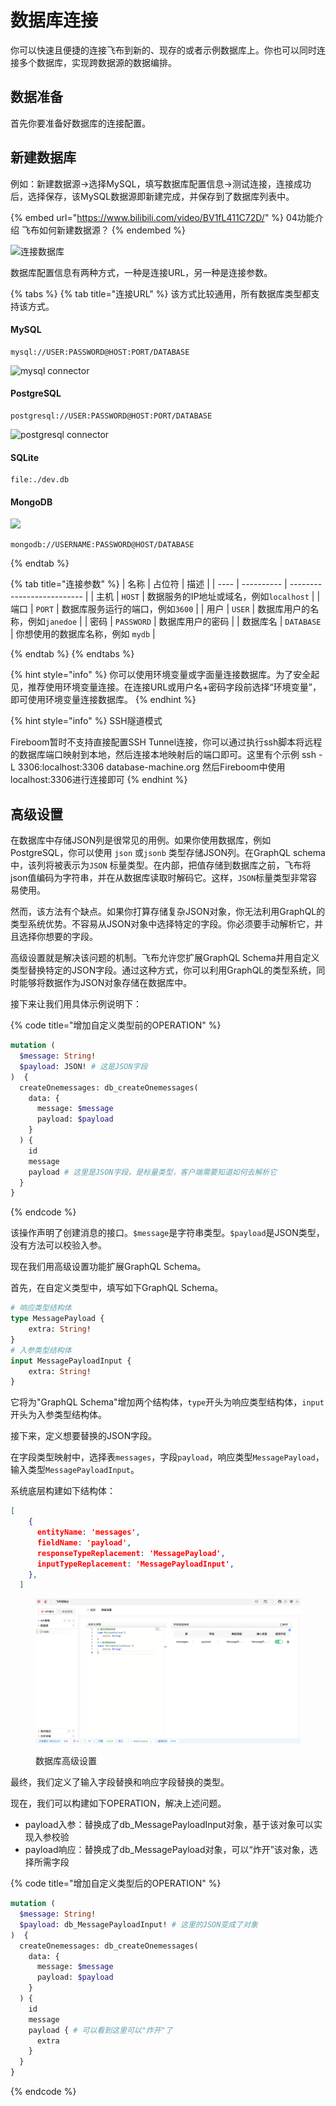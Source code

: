 # 数据库连接

你可以快速且便捷的连接飞布到新的、现存的或者示例数据库上。你也可以同时连接多个数据库，实现跨数据源的数据编排。

## 数据准备

首先你要准备好数据库的连接配置。

## 新建数据库

例如：新建数据源->选择MySQL，填写数据库配置信息->测试连接，连接成功后，选择保存，该MySQL数据源即新建完成，并保存到了数据库列表中。

{% embed url="https://www.bilibili.com/video/BV1fL411C72D/" %}
04功能介绍 飞布如何新建数据源？
{% endembed %}

![连接数据库](https://www.fireboom.io/images/gif/01-02%E8%BF%9E%E6%8E%A5%E6%95%B0%E6%8D%AE%E5%BA%93.gif)

数据库配置信息有两种方式，一种是连接URL，另一种是连接参数。

{% tabs %}
{% tab title="连接URL" %}
该方式比较通用，所有数据库类型都支持该方式。

#### MySQL

```
mysql://USER:PASSWORD@HOST:PORT/DATABASE
```

![mysql connector](https://www.prisma.io/docs/static/a3179ecce1bf20faddeb7f8c02fb2251/4c573/mysql-connection-string.png)

#### PostgreSQL

```
postgresql://USER:PASSWORD@HOST:PORT/DATABASE
```

![postgresql connector](https://www.prisma.io/docs/static/13ad9000b9d57ac66c16fabcad9e08b7/4c573/postgresql-connection-string.png)

#### SQLite

```
file:./dev.db
```

#### MongoDB

![](https://www.prisma.io/docs/static/b5ef4062c4686c772571b3079ba1331c/4c573/mongodb.png)

```
mongodb://USERNAME:PASSWORD@HOST/DATABASE
```
{% endtab %}

{% tab title="连接参数" %}
| 名称   | 占位符        | 描述                         |
| ---- | ---------- | -------------------------- |
| 主机   | `HOST`     | 数据服务的IP地址或域名，例如`localhost` |
| 端口   | `PORT`     | 数据库服务运行的端口，例如`3600`        |
| 用户   | `USER`     | 数据库用户的名称，例如`janedoe`       |
| 密码   | `PASSWORD` | 数据库用户的密码                   |
| 数据库名 | `DATABASE` | 你想使用的数据库名称，例如 `mydb`       |


{% endtab %}
{% endtabs %}

{% hint style="info" %}
你可以使用环境变量或字面量连接数据库。为了安全起见，推荐使用环境变量连接。在连接URL或用户名+密码字段前选择“环境变量”，即可使用环境变量连接数据库。
{% endhint %}

{% hint style="info" %}
SSH隧道模式

Fireboom暂时不支持直接配置SSH Tunnel连接，你可以通过执行ssh脚本将远程的数据库端口映射到本地，然后连接本地映射后的端口即可。这里有个示例 ssh -L 3306:localhost:3306 database-machine.org 然后Fireboom中使用localhost:3306进行连接即可
{% endhint %}

## 高级设置

在数据库中存储JSON列是很常见的用例。如果你使用数据库，例如PostgreSQL，你可以使用 `json` 或`jsonb` 类型存储JSON列。在GraphQL schema中，该列将被表示为`JSON` 标量类型。在内部，把值存储到数据库之前，飞布将json值编码为字符串，并在从数据库读取时解码它。这样，`JSON`标量类型非常容易使用。

然而，该方法有个缺点。如果你打算存储复杂JSON对象，你无法利用GraphQL的类型系统优势。不容易从JSON对象中选择特定的字段。你必须要手动解析它，并且选择你想要的字段。

高级设置就是解决该问题的机制。飞布允许您扩展GraphQL Schema并用自定义类型替换特定的JSON字段。通过这种方式，你可以利用GraphQL的类型系统，同时能够将数据作为JSON对象存储在数据库中。

接下来让我们用具体示例说明下：

{% code title="增加自定义类型前的OPERATION" %}
```graphql
mutation (
  $message: String!
  $payload: JSON! # 这是JSON字段
)  {
  createOnemessages: db_createOnemessages(
    data: {
      message: $message
      payload: $payload
    }
  ) {
    id
    message
    payload # 这里是JSON字段，是标量类型，客户端需要知道如何去解析它
  }
}
```
{% endcode %}

该操作声明了创建消息的接口。`$message`是字符串类型。`$payload`是JSON类型，没有方法可以校验入参。

现在我们用高级设置功能扩展GraphQL Schema。

首先，在自定义类型中，填写如下GraphQL Schema。&#x20;

```graphql
# 响应类型结构体
type MessagePayload {
    extra: String!
}
# 入参类型结构体
input MessagePayloadInput {
    extra: String!
}
```

它将为"GraphQL Schema"增加两个结构体，`type`开头为响应类型结构体，`input`开头为入参类型结构体。

接下来，定义想要替换的JSON字段。

在字段类型映射中，选择表`messages`，字段`payload`，响应类型`MessagePayload`，输入类型`MessagePayloadInput`。

系统底层构建如下结构体：

```json
[
    {
      entityName: 'messages',
      fieldName: 'payload',
      responseTypeReplacement: 'MessagePayload',
      inputTypeReplacement: 'MessagePayloadInput',
    },
  ]
```

<figure><img src="../../../.gitbook/assets/image (3) (2).png" alt=""><figcaption><p>数据库高级设置</p></figcaption></figure>

最终，我们定义了输入字段替换和响应字段替换的类型。



现在，我们可以构建如下OPERATION，解决上述问题。

* payload入参：替换成了db\_MessagePayloadInput对象，基于该对象可以实现入参校验
* payload响应：替换成了db\_MessagePayload对象，可以“炸开”该对象，选择所需字段

{% code title="增加自定义类型后的OPERATION" %}
```graphql
mutation (
  $message: String!
  $payload: db_MessagePayloadInput! # 这里的JSON变成了对象
)  {
  createOnemessages: db_createOnemessages(
    data: {
      message: $message
      payload: $payload
    }
  ) {
    id
    message
    payload { # 可以看到这里可以"炸开"了
      extra
    }
  }
}
```
{% endcode %}





